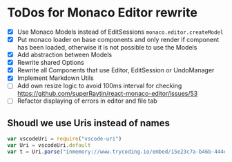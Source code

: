 # ToDos for Monaco Editor rewrite

* [x] Use Monaco Models instead of EditSessions `monaco.editor.createModel`
* [x] Put monaco loader on base components and only render if component has been loaded, otherwise it is not possible to use the Models
* [x] Add abstraction between Models
* [x] Rewrite shared Options
* [x] Rewrite all Components that use Editor, EditSession or UndoManager
* [x] Implement Markdown Utils
* [ ] Add own resize logic to avoid 100ms interval for checking https://github.com/superRaytin/react-monaco-editor/issues/53
* [ ] Refactor displaying of errors in editor and file tab

## Shoudl we use Uris instead of names

```javascript
var vscodeUri = require("vscode-uri")
var Uri = vscodeUri.default
var t = Uri.parse("inmemory://www.trycoding.io/embed/15e23c7a-b46b-444e-8da2-ba33a08831cd?document=15e23c7a-b46b-444e-8da2-ba33a08831cd#main.py")
```